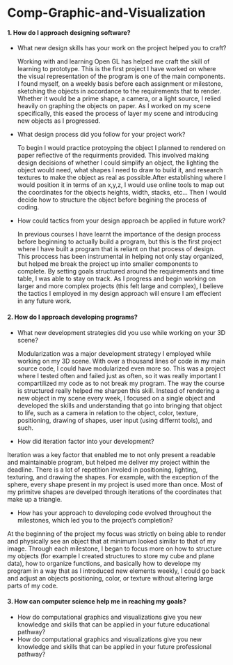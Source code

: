 # Comp-Graphic-and-Visualization

#### 1. How do I approach designing software? ####
  * What new design skills has your work on the project helped you to craft?
  
    Working with and learning Open GL has helped me craft the skill of learning to prototype. This is the first project I have worked on where       the visual representation of the program is one of the main components. I found myself, on a weekly basis before each assignment or             milestone, sketching the objects in accordance to the requirements that to render. Whether it would be a prime shape, a camera, or a light       source, I relied heavily on graphing the objects on paper. As I worked on my scene specifically, this eased the process of layer my scene       and introducing new objects as I progressed.
  * What design process did you follow for your project work?

    To begin I would practice protoyping the object I planned to rendered on paper reflective of the requirments provided. This involved making     design decisions of whether I could simplify an object, the lighting the object would need, what shapes I need to draw to build it, and         research textures to make the object as real as possible.After establishing where I would position it in terms of an x,y,z, I would use         online tools to map out the coordinates for the objects heights, width, stacks, etc... Then I would decide how to structure the object           before begining the process of coding.
  * How could tactics from your design approach be applied in future work?

    In previous courses I have learnt the importance of the design process before beginning to actually build a program, but this is the first     project where I have built a program that is reliant on that process of design. This proccess has been instrumental in helping not only      stay organized, but helped me break the project up into smaller components to complete. By setting goals structured around the requirements    and time table, I was able to stay on track. As I progress and begin working on larger and more complex projects (this felt large and          complex), I believe the tactics I employed in my design approach will ensure I am effecient in any future work.

    

#### 2. How do I approach developing programs? #### 
  * What new development strategies did you use while working on your 3D scene?
  
    Modularization was a major development strategy I employed while working on my 3D scene. With over a thousand lines of code in my main source code, I could have modularized even more so. This was a project where I tested often and failed just as often, so it was really important I compartilized my code as to not break my program. The way the course is structured really helped me sharpen this skill. Instead of rendering a new object in my scene every week, I focused on a single object and developed the skills and understanding that go into bringing that object to life, such as a camera in relation to the object, color, texture, positioning, drawing of shapes, user input (using differnt tools), and such. 
  * How did iteration factor into your development?
  
   Iteration was a key factor that enabled me to not only present a readable and maintainable program, but helped me deliver my project within the deadline. There is a lot of repetition involed in positioning, lighting, texturing, and drawing the shapes. For example, with the exception of the sphere, every shape present in my project is used more than once. Most of my primitve shapes are develped through iterations of the coordinates that make up a triangle.
  * How has your approach to developing code evolved throughout the milestones, which led you to the project’s completion?
  
   At the beginning of the project my focus was strictly on being able to render and physically see an object that at minimum looked similar to that of my image. Through each milestone, I began to focus more on how to structure my objects (for example I created structures to store my cube and plane data), how to organize functions, and basically how to develope my program in a way that as I introduced new elements weekly, I could go back and adjust an objects positioning, color, or texture without altering large parts of my code. 

#### 3. How can computer science help me in reaching my goals? ####
  * How do computational graphics and visualizations give you new knowledge and skills that can be applied in your future educational pathway?
  * How do computational graphics and visualizations give you new knowledge and skills that can be applied in your future professional pathway?
